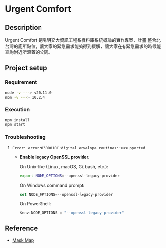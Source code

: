 # Urgent Comfort

## Description

Urgent Comfort 是陽明交大資訊工程系資料庫系統概論的實作專案，計畫 整合北台灣的廁所點位，讓大家的緊急需求能夠得到緩解，讓大家在有緊急需求的時候能查詢附近所涵蓋的公廁。

## Project setup

### Requirement

```bash
node -v ---> v20.11.0
npm -v ---> 10.2.4
```

### Execution

```
npm install
npm start
```

### Troubleshooting

1. `Error: error:0308010C:digital envelope routines::unsupported`

   + **Enable legacy OpenSSL provider.**

     On Unix-like (Linux, macOS, Git bash, etc.):

     ```bash
     export NODE_OPTIONS=--openssl-legacy-provider
     ```

     On Windows command prompt:

     ```js
     set NODE_OPTIONS=--openssl-legacy-provider
     ```

     On PowerShell:

     ```js
     $env:NODE_OPTIONS = "--openssl-legacy-provider"
     ```

## Reference

+ [Mask Map](https://github.com/0445814/mask-map/tree/master)
